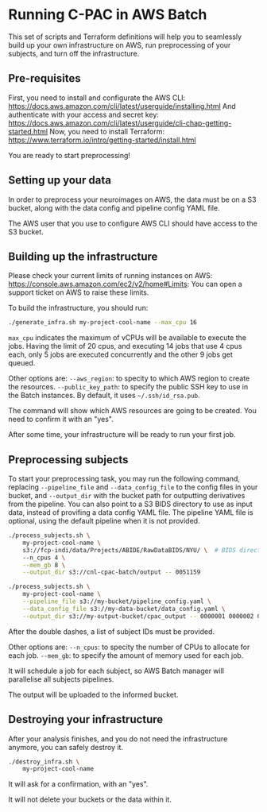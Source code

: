 # Running C-PAC in AWS Batch

This set of scripts and Terraform definitions will help you to seamlessly build up your own infrastructure on AWS, run preprocessing of your subjects, and turn off the infrastructure.
## Pre-requisites

First, you need to install and configurate the AWS CLI: https://docs.aws.amazon.com/cli/latest/userguide/installing.html
And authenticate with your access and secret key: https://docs.aws.amazon.com/cli/latest/userguide/cli-chap-getting-started.html
Now, you need to install Terraform: https://www.terraform.io/intro/getting-started/install.html

You are ready to start preprocessing!

## Setting up your data

In order to preprocess your neuroimages on AWS, the data must be on a S3 bucket, along with the data config and pipeline config YAML file.

The AWS user that you use to configure AWS CLI should have access to the S3 bucket.

## Building up the infrastructure

Please check your current limits of running instances on AWS: https://console.aws.amazon.com/ec2/v2/home#Limits:
You can open a support ticket on AWS to raise these limits.

To build the infrastructure, you should run:
```bash
./generate_infra.sh my-project-cool-name --max_cpu 16 
```

`max_cpu` indicates the maximum of vCPUs will be available to execute the jobs.
Having the limit of 20 cpus, and executing 14 jobs that use 4 cpus each, only 5 jobs are executed concurrently and the other 9 jobs get queued.

Other options are:
`--aws_region`: to specity to which AWS region to create the resources.
`--public_key_path`: to specify the public SSH key to use in the Batch instances. By default, it uses `~/.ssh/id_rsa.pub`.

The command will show which AWS resources are going to be created. You need to confirm it with an "yes".

After some time, your infrastructure will be ready to run your first job.

## Preprocessing subjects

To start your preprocessing task, you may run the following command, replacing `--pipeline_file` and `--data_config_file` 
to the config files in your bucket, and `--output_dir` with the bucket path for outputting derivatives from the pipeline.
You can also point to a S3 BIDS directory to use as input data, instead of provifing a data config YAML file.
The pipeline YAML file is optional, using the default pipeline when it is not provided.

```bash
./process_subjects.sh \
    my-project-cool-name \
    s3://fcp-indi/data/Projects/ABIDE/RawDataBIDS/NYU/ \  # BIDS directory
    --n_cpus 4 \
    --mem_gb 8 \
    --output_dir s3://cnl-cpac-batch/output -- 0051159
```

```bash
./process_subjects.sh \
    my-project-cool-name \
    --pipeline_file s3://my-bucket/pipeline_config.yaml \
    --data_config_file s3://my-data-bucket/data_config.yaml \
    --output_dir s3://my-output-bucket/cpac_output -- 0000001 0000002 0000003 0000004
```

After the double dashes, a list of subject IDs must be provided.

Other options are:
`--n_cpus`: to specity the number of CPUs to allocate for each job.
`--mem_gb`: to specify the amount of memory used for each job.

It will schedule a job for each subject, so AWS Batch manager will parallelise all subjects pipelines.

The output will be uploaded to the informed bucket.

## Destroying your infrastructure

After your analysis finishes, and you do not need the infrastructure anymore, you can safely destroy it.

```bash
./destroy_infra.sh \
    my-project-cool-name
```

It will ask for a confirmation, with an "yes".

It will not delete your buckets or the data within it.
